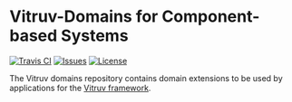 # Vitruv-Domains for Component-based Systems

[![Travis CI](https://img.shields.io/travis/vitruv-tools/Vitruv-Domains-ComponentBasedSystems.svg)](https://travis-ci.org/vitruv-tools/Vitruv-Domains-ComponentBasedSystems)
[![Issues](https://img.shields.io/github/issues/vitruv-tools/Vitruv-Domains-ComponentBasedSystems.svg)](https://github.com/vitruv-tools/Vitruv-Domains-ComponentBasedSystems/issues)
[![License](https://img.shields.io/github/license/vitruv-tools/Vitruv-Domains-ComponentBasedSystems.svg)](https://raw.githubusercontent.com/vitruv-tools/Vitruv-Domains-ComponentBasedSystems/master/LICENSE)

The Vitruv domains repository contains domain extensions to be used by applications for the [Vitruv framework](https://github.com/vitruv-tools/Vitruv/).

